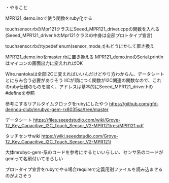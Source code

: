 ・やること

MPR121_demo.inoで使う関数をruby化する

touchsensor.rbのMpr121クラスにSeeed_MPR121_driver.cppの関数を入れる
(Seeed_MPR121_driver.hのMpr121クラスの中身は全部プロトタイプ宣言)

touchsensor.rbのtypedef enum(sensor_mode_t)もどうにかして置き換え

MPR121_demo.inoをmaster.rbに置き換える
MPR121_demo.inoのSerial.printlnはマイコンの画面出力に変えれればOK

Wire.nantokaは全部i2Cに変えればいいんだけどやり方わからん、データシートとにらみ合う必要がありそう
IICが頭につく関数がI2C関連の関数なので、これのruby仕様のものを書く、アドレスは基本的にSeeed_MPR121_driver.hの#defineを参照

参考にするリアルタイムクロックをrubyにしたやつ
https://github.com/gfd-dennou-club/mrubyc-gem-rx8035sa/tree/master

データシート
https://files.seeedstudio.com/wiki/Grove-12_Key_Capacitive_I2C_Touch_Sensor_V2-MPR121/res/MPR121.pdf

タッチセンサwiki
https://wiki.seeedstudio.com/Grove-12_Key_Capacitive_I2C_Touch_Sensor_V2-MPR121/

大体mrubyc-gem-系のコードを参考にするといいらしい、センサ系のコードがgemって名前付いてるらしい

プロトタイプ宣言をrubyでやる場合requireで定義用別ファイルを読み込ませるのがよさそう
